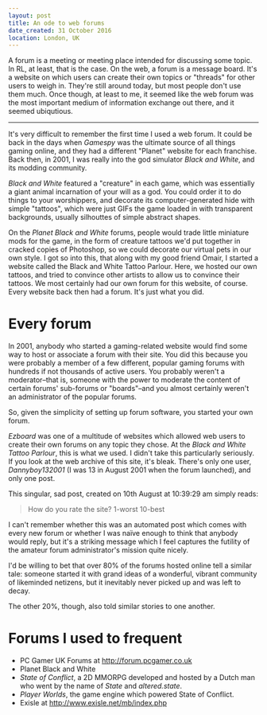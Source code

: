 ```yaml
---
layout: post
title: An ode to web forums
date_created: 31 October 2016
location: London, UK
---
```


A forum is a meeting or meeting place intended for discussing some topic. In
RL, at least, that is the case. On the web, a forum is a message board. It's a
website on which users can create their own topics or "threads" for other users
to weigh in. They're still around today, but most people don't use them much.
Once though, at least to me, it seemed like the web forum was the most important
medium of information exchange out there, and it seemed ubiqutious.

---

It's very difficult to remember the first time I used a web forum. It could be
back in the days when _Gamespy_ was the ultimate source of all things gaming
online, and they had a different "Planet" website for each franchise. Back then,
in 2001, I was really into the god simulator _Black and White_, and its modding
community.

_Black and White_ featured a "creature" in each game, which was
essentially a giant animal incarnation of your will as a god. You could order it
to do things to your worshippers, and decorate its computer-generated hide with
simple "tattoos", which were just GIFs the game loaded in with transparent
backgrounds, usually silhouttes of simple abstract shapes.

On the _Planet Black and White_ forums, people would trade little miniature mods
for the game, in the form of creature tattoos we'd put together in cracked
copies of Photoshop, so we could decorate our virtual pets in our own style. I
got so into this, that along with my good friend Omair, I started a website
called the Black and White Tattoo Parlour. Here, we hosted our own tattoos, and
tried to convince other artists to allow us to convince their tattoos. We most
certainly had our own forum for this website, of course. Every website back then
had a forum. It's just what you did.

# Every forum

In 2001, anybody who started a gaming-related website would find some way to
host or associate a forum with their site. You did this because you were
probably a member of a few different, popular gaming forums with hundreds if not
thousands of active users. You probably weren't a moderator–that is, someone
with the power to moderate the content of certain forums' sub-forums or
"boards"–and you almost certainly weren't an administrator of the popular
forums.

So, given the simplicity of setting up forum software, you started your own
forum.

_Ezboard_ was one of a multitude of websites which allowed web users to create
their own forums on any topic they chose. At the _Black and White Tattoo
Parlour_, this is what we used. I didn't take this particularly seriously. If
you look at the web archive of this site, it's bleak. There's only one user,
_Dannyboy132001_ (I was 13 in August 2001 when the forum launched), and only
one post.

This singular, sad post, created on 10th August at 10:39:29 am simply reads:

> How do you rate the site?
> 1-worst
> 10-best

I can't remember whether this was an automated post which comes with every new
forum or whether I was naïve enough to think that anybody would reply, but it's
a striking message which I feel captures the futility of the amateur forum
administrator's mission quite nicely.

I'd be willing to bet that over 80% of the forums hosted online tell a similar
tale: someone started it with grand ideas of a wonderful, vibrant community of
likeminded netizens, but it inevitably never picked up and was left to decay.

The other 20%, though, also told similar stories to one another.

<Something about common threads>

# Forums I used to frequent

* PC Gamer UK Forums at http://forum.pcgamer.co.uk
* Planet Black and White
* _State of Conflict_, a 2D MMORPG developed and hosted by a Dutch man who went
by the name of _State_ and _altered.state_.
* _Player Worlds_, the game engine which powered State of Conflict.
* Exisle at http://www.exisle.net/mb/index.php